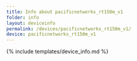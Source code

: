 ```yaml
---
title: Info about pacificnetworks_rt150m_v1
folder: info
layout: deviceinfo
permalink: /devices/pacificnetworks_rt150m_v1/
device: pacificnetworks_rt150m_v1
---
```

{% include templates/device_info.md %}
